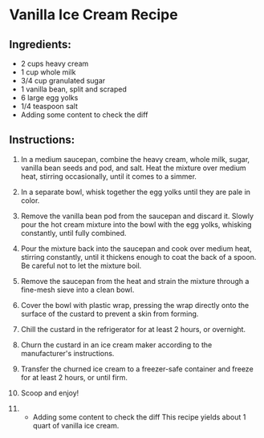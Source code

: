 # Vanilla Ice Cream Recipe

## Ingredients:

- 2 cups heavy cream
- 1 cup whole milk
- 3/4 cup granulated sugar
- 1 vanilla bean, split and scraped
- 6 large egg yolks
- 1/4 teaspoon salt
- Adding some content to check the diff
## Instructions:

1. In a medium saucepan, combine the heavy cream, whole milk, sugar, vanilla bean seeds and pod, and salt. Heat the mixture over medium heat, stirring occasionally, until it comes to a simmer.

2. In a separate bowl, whisk together the egg yolks until they are pale in color.

3. Remove the vanilla bean pod from the saucepan and discard it. Slowly pour the hot cream mixture into the bowl with the egg yolks, whisking constantly, until fully combined.

4. Pour the mixture back into the saucepan and cook over medium heat, stirring constantly, until it thickens enough to coat the back of a spoon. Be careful not to let the mixture boil.

5. Remove the saucepan from the heat and strain the mixture through a fine-mesh sieve into a clean bowl.

6. Cover the bowl with plastic wrap, pressing the wrap directly onto the surface of the custard to prevent a skin from forming.

7. Chill the custard in the refrigerator for at least 2 hours, or overnight.

8. Churn the custard in an ice cream maker according to the manufacturer's instructions.

9. Transfer the churned ice cream to a freezer-safe container and freeze for at least 2 hours, or until firm.

10. Scoop and enjoy!

11. - Adding some content to check the diff
This recipe yields about 1 quart of vanilla ice cream.
